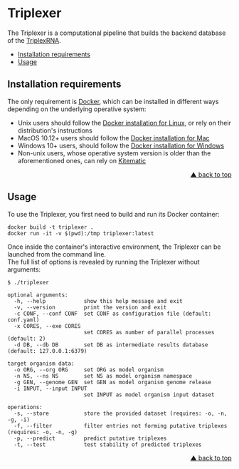 <div id="top"></div>



# Triplexer

The Triplexer is a computational pipeline that builds the backend database of
the [TriplexRNA](https://triplexrna.org).

- [Installation requirements](#installation-requirements)
- [Usage](#usage)



## Installation requirements

The only requirement is [Docker](https://www.docker.com/), which can be
installed in different ways depending on the underlying operative system:
- Unix users should follow the
[Docker installation for Linux](https://docs.docker.com/installation), or rely
on their distribution's instructions
- MacOS 10.12+ users should follow the
[Docker installation for Mac](https://hub.docker.com/editions/community/docker-ce-desktop-mac)
- Windows 10+ users, should follow the
[Docker installation for Windows](https://hub.docker.com/editions/community/docker-ce-desktop-windows)
- Non-unix users, whose operative system version is older than the
aforementioned ones, can rely on [Kitematic](https://kitematic.com/)

<p align="right"><a href="#top">&#x25B2; back to top</a></p>



## Usage

To use the Triplexer, you first need to build and run its Docker container:
```
docker build -t triplexer .
docker run -it -v $(pwd):/tmp triplexer:latest
```

Once inside the container's interactive environment, the Triplexer can be
launched from the command line.  
The full list of options is revealed by running the Triplexer without
arguments:

```
$ ./triplexer

optional arguments:
  -h, --help            show this help message and exit
  -v, --version         print the version and exit
  -c CONF, --conf CONF  set CONF as configuration file (default: conf.yaml)
  -x CORES, --exe CORES
                        set CORES as number of parallel processes (default: 2)
  -d DB, --db DB        set DB as intermediate results database (default: 127.0.0.1:6379)

target organism data:
  -o ORG, --org ORG     set ORG as model organism
  -n NS, --ns NS        set NS as model organism namespace
  -g GEN, --genome GEN  set GEN as model organism genome release
  -i INPUT, --input INPUT
                        set INPUT as model organism input dataset

operations:
  -s, --store           store the provided dataset (requires: -o, -n, -g, -i)
  -f, --filter          filter entries not forming putative triplexes (requires: -o, -n, -g)
  -p, --predict         predict putative triplexes
  -t, --test            test stability of predicted triplexes
```

<p align="right"><a href="#top">&#x25B2; back to top</a></p>
